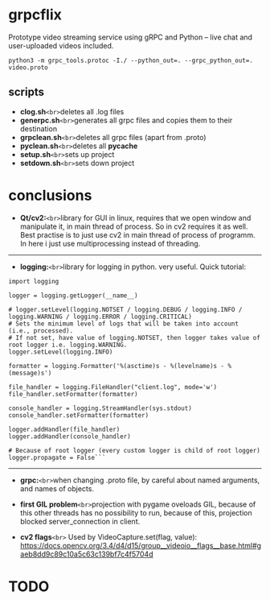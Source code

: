 # grpcflix

Prototype video streaming service using gRPC and Python – live chat and user-uploaded videos included.

```
python3 -m grpc_tools.protoc -I./ --python_out=. --grpc_python_out=. video.proto
```

## scripts

- **clog.sh**`<br>`deletes all .log files
- **generpc.sh**`<br>`generates all grpc files and copies them to their destination
- **grpclean.sh**`<br>`deletes all grpc files (apart from .proto)
- **pyclean.sh**`<br>`deletes all __pycache__
- **setup.sh**`<br>`sets up project
- **setdown.sh**`<br>`sets down project

# conclusions

- **Qt/cv2:**`<br>`library for GUI in linux, requires that we open window and manipulate it, in main thread of process. So in cv2 requires it as well. Best practise is to just use cv2 in main thread of process of programm. In here i just use multiprocessing instead of threading.

---

- **logging:**`<br>`library for logging in python. very useful. Quick tutorial:

```
import logging

logger = logging.getLogger(__name__)

# logger.setLevel(logging.NOTSET / logging.DEBUG / logging.INFO / logging.WARNING / logging.ERROR / logging.CRITICAL)
# Sets the minimum level of logs that will be taken into account (i.e., processed).
# If not set, have value of logging.NOTSET, then logger takes value of root logger i.e. logging.WARNING.
logger.setLevel(logging.INFO)

formatter = logging.Formatter('%(asctime)s - %(levelname)s - %(message)s')

file_handler = logging.FileHandler("client.log", mode='w')
file_handler.setFormatter(formatter)

console_handler = logging.StreamHandler(sys.stdout)
console_handler.setFormatter(formatter)

logger.addHandler(file_handler)
logger.addHandler(console_handler)

# Because of root logger (every custom logger is child of root logger)
logger.propagate = False```

```

---

- **grpc:**`<br>`when changing .proto file, by careful about named arguments, and names of objects.

- **first GIL problem**`<br>`projection with pygame oveloads GIL, because of this other threads has no possibility to run, because of this, projection blocked server_connection in client.

- **cv2 flags**`<br>` Used by VideoCapture.set(flag, value): https://docs.opencv.org/3.4/d4/d15/group__videoio__flags__base.html#gaeb8dd9c89c10a5c63c139bf7c4f5704d

# TODO